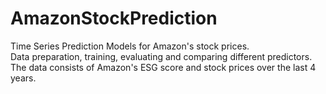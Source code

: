 # AmazonStockPrediction
Time Series Prediction Models for Amazon's stock prices.<br>
Data preparation, training, evaluating and comparing
different predictors. <br>
The data consists of Amazon's ESG
score and stock prices over the last 4 years.

